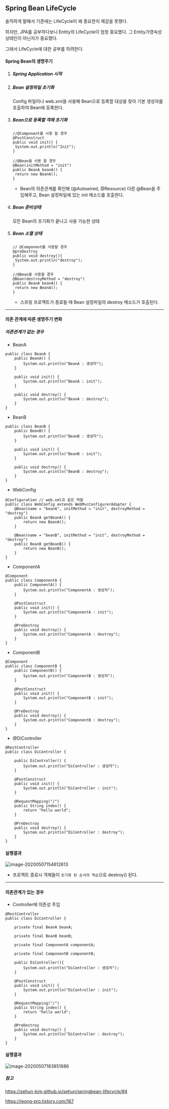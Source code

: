## Spring Bean LifeCycle

솔직하게 말해서 기존에는 LifeCycle이 왜 중요한지 체감을 못했다.

하지만, JPA를 공부하다보니 Entity의 LifeCycle이 엄청 중요했다. 그 Entity가영속성 상태인지 아닌지가 중요했다.

그래서 LifeCycle에 대한 공부를 하려한다.



#### Spring Bean의 생명주기

1. ##### Spring Application 시작

2. ##### Bean  설정파일 초기화

   Config 파일이나 web.xml을 사용해 Bean으로 등록할 대상을 찾아 기본 생성자를 호출하여 Bean에 등록한다.

   

3. ##### Bean으로 등록할 객체 초기화

   ```
   //@Component를 사용 할 경우
   @PostConstruct
   public void init() {
   	System.out.println("Init");
   }
   
   //@Bean을 사용 할 경우
   @Bean(initMethod = "init")
   public BeanA beanA() {
   	return new BeanA();
   }
   
   ```

   - Bean의 의존관계를 확인해 (@Autowired, @Resource) 다른 @Bean을 주입해주고, Bean 설정파일에 있는 init 메소드를 호출한다.



4. ##### Bean 준비상태

   모든 Bean의 초기화가 끝나고 사용 가능한 상태



5. ##### Bean 소멸 상태

   ```
   // @Component를 사용할 경우
   @preDestroy
   public void destroy(){
   	System.out.println("destroy");
   }
   
   //@Bean을 사용할 경우
   @Bean(destroyMethod = "destroy")
   public BeanA beanA() {
   	return new BeanA();
   }
   ```

   - 스프링 프로젝트가 종료될 때 Bean 설정파일의 destroy 메소드가 호출된다.



----

#### 의존 관계에 따른 생명주기 변화

##### 의존관계가 없는 경우

- BeanA

```
public class BeanA {
    public BeanA() {
        System.out.println("BeanA : 생성자");
    }

    public void init() {
        System.out.println("BeanA : init");
    }

    public void destroy() {
        System.out.println("BeanA : destroy");
    }
}
```



- BeanB

```
public class BeanB {
    public BeanB() {
        System.out.println("BeanB : 생성자");
    }

    public void init() {
        System.out.println("BeanB : init");
    }

    public void destroy() {
        System.out.println("BeanB : destroy");
    }
}
```



- WebConfig

```
@Configuration // web.xml과 같은 역할
public class WebConfig extends WebMvcConfigurerAdapter {
    @Bean(name = "beanA", initMethod = "init", destroyMethod = "destroy")
    public BeanA getBeanA() {
        return new BeanA();
    }

    @Bean(name = "beanB", initMethod = "init", destroyMethod = "destroy")
    public BeanB getBeanB() {
        return new BeanB();
    }
}
```



- ComponentA

```
@Component
public class ComponentA {
    public ComponentA() {
        System.out.println("ComponentA : 생성자");
    }

    @PostConstruct
    public void init() {
        System.out.println("ComponentA : init");
    }

    @PreDestroy
    public void destroy() {
        System.out.println("ComponentA : destroy");
    }
}
```



- ComponentB

```
@Component
public class ComponentB {
    public ComponentB() {
        System.out.println("ComponentB : 생성자");
    }

    @PostConstruct
    public void init() {
        System.out.println("ComponentB : init");
    }

    @PreDestroy
    public void destroy() {
        System.out.println("ComponentB : destroy");
    }
}
```



- @DiController

```
@RestController
public class DiController {

    public DiController() {
        System.out.println("DiController : 생성자");
    }

    @PostConstruct
    public void init() {
        System.out.println("DiController : init");
    }

    @RequestMapping("/")
    public String index() {
        return "hello world";
    }

    @PreDestroy
    public void destroy() {
        System.out.println("DiController : destroy");
    }
}
```



#### 실행결과

![image-20200507154612613](../AppData/Roaming/Typora/typora-user-images/image-20200507154612613.png)



- 프로젝트 종료시 객체들이 `초기화 된 순서의 역순`으로 destroy() 된다.



----

#### 의존관계가 있는 경우

- Controller에 의존성 주입

```
@RestController
public class DiController {

    private final BeanA beanA;

    private final BeanB beanB;

    private final ComponentA componentA;

    private final ComponentB componentB;

    public DiController(){
        System.out.println("DiController : 생성자");
    }

    @PostConstruct
    public void init() {
        System.out.println("DiController : init");
    }

    @RequestMapping("/")
    public String index() {
        return "hello world";
    }

    @PreDestroy
    public void destroy() {
        System.out.println("DiController : destroy");
    }
}

```

#### 실행결과

![image-20200507183851686](../AppData/Roaming/Typora/typora-user-images/image-20200507183851686.png)



##### 참고

 https://sehun-kim.github.io/sehun/springbean-lifecycle/#4 

 https://jeong-pro.tistory.com/167 